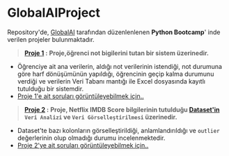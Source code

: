 # GlobalAIProject

Repository'de, [GlobalAI](https://globalaihub.com/) tarafından düzenlenlenen **Python Bootcamp**' inde verilen projeler bulunmaktadır.
> **[Proje 1](https://github.com/MuhammetYorulmaz/GlobalAIProject/blob/main/Project1.py) :** **Proje,öğrenci not bigilerini tutan bir sistem üzerinedir.**
* Öğrenciye ait ana verilerin, aldığı not verilerinin istendiği, not durumuna göre harf dönüşümünün yapıldığı, öğrencinin geçip kalma durumunu verdiği ve verilerin Veri Tabanı mantığı ile Excel dosyasında kayıtlı tutulduğu bir sistemdir.
* [Proje 1'e ait soruları görüntüleyebilmek için..](https://github.com/MuhammetYorulmaz/GlobalAIProject/blob/main/ProjectQuestions/ProjectQuestions1.jpeg)

> **[Proje 2](https://github.com/MuhammetYorulmaz/GlobalAIProject/blob/main/Project2.ipynb) :** **Proje, Netflix IMDB Score bilgilerinin tutulduğu [Dataset'in](https://www.kaggle.com/datasets/luiscorter/netflix-original-films-imdb-scores?resource=download) `Veri Analizi` ve `Veri Görselleştirilmesi` üzerinedir.**
* Dataset'te bazı kolonların görselleştirildiği, anlamlandırıldığı ve  `outlier` değerlerinin olup olmadığı durumu incelenmektedir.
* [Proje 2'ye ait soruları görüntüleyebilmek için..](https://github.com/MuhammetYorulmaz/GlobalAIProject/blob/main/ProjectQuestions/ProjectQuestions2.jpeg)
